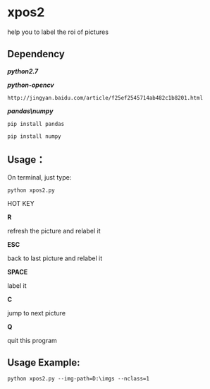 # xpos2
help you to label the roi of pictures

## Dependency

***python2.7***

***python-opencv***

`http://jingyan.baidu.com/article/f25ef2545714ab482c1b8201.html`

***pandas\numpy***

`pip install pandas`

`pip install numpy`

## Usage：

On terminal, just type:

`python xpos2.py`

HOT KEY

**R**    

refresh the picture and relabel it

**ESC**   

back to last picture and relabel it

**SPACE** 

label it

**C**    

jump to next picture

**Q**    

quit this program

## Usage Example:

`python xpos2.py --img-path=D:\imgs --nclass=1`

